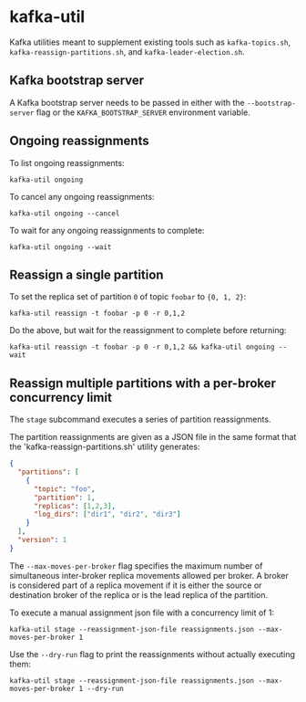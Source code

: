 # kafka-util

Kafka utilities meant to supplement existing tools such as `kafka-topics.sh`, `kafka-reassign-partitions.sh`, and `kafka-leader-election.sh`.

## Kafka bootstrap server

A Kafka bootstrap server needs to be passed in either with the `--bootstrap-server` flag or the `KAFKA_BOOTSTRAP_SERVER` environment variable.

## Ongoing reassignments

To list ongoing reassignments:
```shell
kafka-util ongoing
```

To cancel any ongoing reassignments:
```shell
kafka-util ongoing --cancel
```

To wait for any ongoing reassignments to complete:
```shell
kafka-util ongoing --wait
```

## Reassign a single partition

To set the replica set of partition `0` of topic `foobar` to `{0, 1, 2}`:
```shell
kafka-util reassign -t foobar -p 0 -r 0,1,2
```

Do the above, but wait for the reassignment to complete before returning:
```shell
kafka-util reassign -t foobar -p 0 -r 0,1,2 && kafka-util ongoing --wait
```

## Reassign multiple partitions with a per-broker concurrency limit

The `stage` subcommand executes a series of partition reassignments.

The partition reassignments are given as a JSON file in the same format that the
'kafka-reassign-partitions.sh' utility generates:

```json
{
  "partitions": [
    {
      "topic": "foo",
      "partition": 1,
      "replicas": [1,2,3],
      "log_dirs": ["dir1", "dir2", "dir3"]
    }
  ],
  "version": 1
}
```

The `--max-moves-per-broker` flag specifies the maximum number of simultaneous
inter-broker replica movements allowed per broker. A broker is considered part
of a replica movement if it is either the source or destination broker of the
replica or is the lead replica of the partition.

To execute a manual assignment json file with a concurrency limit of 1:
```shell
kafka-util stage --reassignment-json-file reassignments.json --max-moves-per-broker 1
```

Use the `--dry-run` flag to print the reassignments without actually executing them:
```shell
kafka-util stage --reassignment-json-file reassignments.json --max-moves-per-broker 1 --dry-run
```
